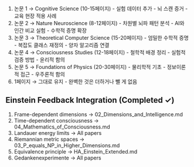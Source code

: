   1. 논문 1 → Cognitive Science (10-15페이지)
    - 실험 데이터 추가
    - 뇌 스캔 증거
    - 교육 현장 적용 사례
  2. 논문 2 → Nature Neuroscience (8-12페이지)
    - 차원별 뇌파 패턴 분석
    - AI와 인간 비교 실험
    - 수학적 증명 확장
  3. 논문 3 → Theoretical Computer Science (15-20페이지)
    - 엄밀한 수학적 증명
    - 복잡도 클래스 재정의
    - 양자 알고리즘 연결
  4. 논문 4 → Consciousness Studies (12-18페이지)
    - 철학적 배경 정리
    - 실험적 검증 방법
    - 윤리적 함의
  5. 논문 5 → Foundations of Physics (20-30페이지)
    - 물리학적 기초
    - 정보이론적 접근
    - 우주론적 함의
  6. 1페이지 → 그대로 유지
    - 완벽한 것은 더하거나 뺄 게 없음

## Einstein Feedback Integration (Completed ✓)
  1. Frame-dependent dimensions → 02_Dimensions_and_Intelligence.md
  2. Time-dependent consciousness → 04_Mathematics_of_Consciousness.md  
  3. Landauer energy limits → All papers
  4. Riemannian metric spaces → 03_P_equals_NP_in_Higher_Dimensions.md
  5. Equivalence principle → HA_Einstein_Extended.md
  6. Gedankenexperimente → All papers
